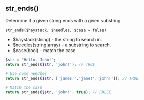 ## str_ends()
Determine if a given string ends with a given substring.

```str_ends($haystack, $needles, $case = false)```
- $haystack(string) - the string to search in.
- $needles(string|array) - a substring to search.
- $case(bool) - match the case.

```php
$str = "Hello, John!";
return str_ends($str, 'john!'); // TRUE

# Use some needles
return str_ends($str, ['james!','jane!','john!']); // TRUE

# Match the case
return str_ends($str, 'john!', true); // FALSE
```